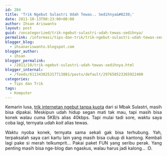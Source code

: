 ```yaml
---
id: 204
title: 'Trik Ngebut Sulastri Udah Tewas.. Sedihnya&#8230;'
date: 2011-10-13T00:23:00+00:00
author: Ihsan Ariswanto
layout: post
guid: /uncategorized/trik-ngebut-sulastri-udah-tewas-sedihnya/
permalink: /informasi/tips-dan-trik/trik-ngebut-sulastri-udah-tewas-sedihnya/
blogger_blog:
  - ihsanariswanto.blogspot.com
blogger_author:
  - ihsan
blogger_permalink:
  - /2011/10/trik-ngebut-sulastri-udah-tewas-sedihnya.html
blogger_internal:
  - /feeds/811343025317713881/posts/default/297650523265922400
categories:
  - Tips dan Trik
tags:
  - Komputer
---
```

<div style="text-align: justify;">
  Kemarin lusa, <a href="https://gardukangjoyo.blogspot.com/2011/10/review-trik-internetan-ngebut-dengan.html">trik internetan ngebut tanpa kuota</a> dari si Mbak Sulastri, masih bisa dipakai. Meskipun udah hidup segan mati tak mau, tapi masih bisa konek walau cuma 5KB/s alias 40kbps. Tapi mulai tadi sore, waktu saya coba lagi, ternyata udah <span style="font-style: italic;">koit</span> alias tewas.<a name='more'></a></p> 
  
  <p>
    Waktu nyoba konek, ternyata sama sekali gak bisa terhubung. Yah, terpaksalah saya cari kartu lain yang masih bisa cukup di kantong. Kembali lagi pake si merah telkumprit&#8230; Pakai paket FUN yang seribu perak. Yang penting masih bisa nge-blog dan ngaskus, walau harus jadi kalong&#8230; :D.</div>